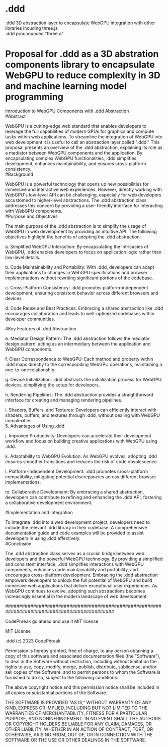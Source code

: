 # .ddd
.ddd  3D abstraction layer to encapsulate WebGPU integration with other libraries incuding three.js<br />
.ddd prounounced "three d"<br />

# Proposal for .ddd as a 3D abstration components library to encapsulate WebGPU to reduce complexity in 3D and machine learning model programming<br />

Introduction to WebGPU Components with .ddd Abstraction<br />
#Abstract<br />

WebGPU is a cutting-edge web standard that enables developers to leverage the full capabilities of modern GPUs for graphics and compute tasks within web applications. To streamline the integration of WebGPU into web development it is useful to call an abstraction layer called ".ddd." This proposal presents an overview of the .ddd abstraction, explaining its role as a mediator between WebGPU components and the application. By encapsulating complex WebGPU functionalities, .ddd simplifies development, enhances maintainability, and ensures cross-platform consistency.<br />
#Background<br />

WebGPU is a powerful technology that opens up new possibilities for immersive and interactive web experiences. However, directly working with WebGPU's low-level API can be challenging, especially for web developers accustomed to higher-level abstractions. The .ddd abstraction class addresses this concern by providing a user-friendly interface for interacting with WebGPU components.<br />
#Purpose and Objectives<br />

The main purpose of the .ddd abstraction is to simplify the usage of WebGPU in web development by providing an intuitive API. The following objectives highlight the benefits of adopting the .ddd abstraction:

a. Simplified WebGPU Interaction: By encapsulating the intricacies of WebGPU, .ddd enables developers to focus on application logic rather than low-level details.

b. Code Maintainability and Portability: With .ddd, developers can adapt their applications to changes in WebGPU specifications and browser implementations without rewriting significant portions of the codebase.

c. Cross-Platform Consistency: .ddd promotes platform-independent development, ensuring consistent behavior across different browsers and devices.

d. Code Reuse and Best Practices: Embracing a shared abstraction like .ddd encourages collaboration and leads to well-optimized codebases within developer communities.<br />

#Key Features of .ddd Abstraction<br />

e. Mediator Design Pattern: The .ddd abstraction follows the mediator design pattern, acting as an intermediary between the application and WebGPU components.

f. Clear Correspondence to WebGPU: Each method and property within .ddd maps directly to the corresponding WebGPU operations, maintaining a one-to-one relationship.

g. Device Initialization: .ddd abstracts the initialization process for WebGPU devices, simplifying the setup for developers.

h. Rendering Pipelines: The .ddd abstraction provides a straightforward interface for creating and managing rendering pipelines.

i. Shaders, Buffers, and Textures: Developers can efficiently interact with shaders, buffers, and textures through .ddd, without dealing with WebGPU complexities.<br />
5. Advantages of Using .ddd<br />

j. Improved Productivity: Developers can accelerate their development workflow and focus on building creative applications with WebGPU using .ddd.

k. Adaptability to WebGPU Evolution: As WebGPU evolves, adopting .ddd ensures smoother transitions and reduces the risk of code obsolescence.

l. Platform-Independent Development: .ddd promotes cross-platform compatibility, mitigating potential discrepancies across different browser implementations.

m. Collaborative Development: By embracing a shared abstraction, developers can contribute to refining and enhancing the .ddd API, fostering a collaborative development environment.<br />

#Implementation and Integration<br />

To integrate .ddd into a web development project, developers need to include the relevant .ddd library in their codebase. A comprehensive documentation guide and code examples will be provided to assist developers in using .ddd effectively.<br />
#Conclusion<br />

The .ddd abstraction class serves as a crucial bridge between web developers and the powerful WebGPU technology. By providing a simplified and consistent interface, .ddd simplifies interactions with WebGPU components, enhances code maintainability and portability, and encourages cross-platform development. Embracing the .ddd abstraction empowers developers to unlock the full potential of WebGPU and build immersive web applications that deliver exceptional user experiences. As WebGPU continues to evolve, adopting such abstractions becomes increasingly essential in the modern landscape of web development.<br />

###############################################################################################

CodePhreak go ahead and use it MIT license

MIT License

.ddd (c) 2023 CodePhreak

Permission is hereby granted, free of charge, to any person obtaining a copy of this software and associated documentation files (the "Software"), to deal in the Software without restriction, including without limitation the rights to use, copy, modify, merge, publish, distribute, sublicense, and/or sell copies of the Software, and to permit persons to whom the Software is furnished to do so, subject to the following conditions:

The above copyright notice and this permission notice shall be included in all copies or substantial portions of the Software.

THE SOFTWARE IS PROVIDED "AS IS," WITHOUT WARRANTY OF ANY KIND, EXPRESS OR IMPLIED, INCLUDING BUT NOT LIMITED TO THE WARRANTIES OF MERCHANTABILITY, FITNESS FOR A PARTICULAR PURPOSE, AND NONINFRINGEMENT. IN NO EVENT SHALL THE AUTHORS OR COPYRIGHT HOLDERS BE LIABLE FOR ANY CLAIM, DAMAGES, OR OTHER LIABILITY, WHETHER IN AN ACTION OF CONTRACT, TORT, OR OTHERWISE, ARISING FROM, OUT OF, OR IN CONNECTION WITH THE SOFTWARE OR THE USE OR OTHER DEALINGS IN THE SOFTWARE.<br />
